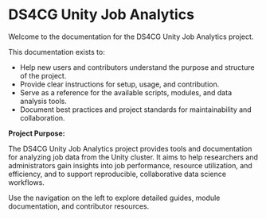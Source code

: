 # DS4CG Unity Job Analytics

Welcome to the documentation for the DS4CG Unity Job Analytics project.

This documentation exists to:
- Help new users and contributors understand the purpose and structure of the project.
- Provide clear instructions for setup, usage, and contribution.
- Serve as a reference for the available scripts, modules, and data analysis tools.
- Document best practices and project standards for maintainability and collaboration.

**Project Purpose:**

The DS4CG Unity Job Analytics project provides tools and documentation for analyzing job data from the Unity cluster. It aims to help researchers and administrators gain insights into job performance, resource utilization, and efficiency, and to support reproducible, collaborative data science workflows.

Use the navigation on the left to explore detailed guides, module documentation, and contributor resources.
